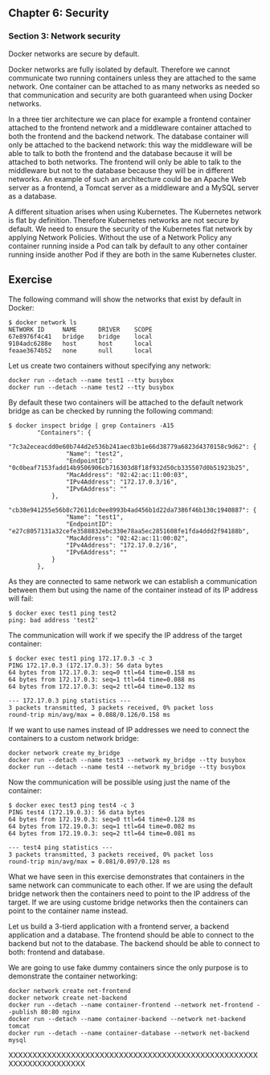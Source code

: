 ## Chapter 6: Security

### Section 3: Network security

Docker networks are secure by default.

Docker networks are fully isolated by default. Therefore we cannot communicate two running containers unless they are attached to the same network.
One container can be attached to as many networks as needed so that communication and security are both guaranteed when using Docker networks.

In a three tier architecture we can place for example a frontend container attached to the frontend network and a middleware container attached to both the frontend and the backend network.
The database container will only be attached to the backend network: this way the middleware will be able to talk to both the frontend and the database because it will be attached to both networks.
The frontend will only be able to talk to the middleware but not to the database because they will be in different networks. 
An example of such an architecture could be an Apache Web server as a frontend, a Tomcat server as a middleware and a MySQL server as a database.

A different situation arises when using Kubernetes. 
The Kubernetes network is flat by definition. Therefore Kubernetes networks are not secure by default.
We need to ensure the security of the Kubernetes flat network by applying Network Policies. 
Without the use of a Network Policy any container running inside a Pod can talk by default to any other container running inside another Pod if they are both in the same Kubernetes cluster.

## Exercise

The following command will show the networks that exist by default in Docker:
```
$ docker network ls
NETWORK ID     NAME      DRIVER    SCOPE
67e8976f4c41   bridge    bridge    local
9104adc6288e   host      host      local
feaae3674b52   none      null      local
```

Let us create two containers without specifying any network:
```
docker run --detach --name test1 --tty busybox
docker run --detach --name test2 --tty busybox
```

By default these two containers will be attached to the default network bridge as can be checked by running the following command:
```
$ docker inspect bridge | grep Containers -A15
        "Containers": {
            "7c3a2eceacdd0e60b744d2e536b241aec03b1e66d38779a6823d4370158c9d62": {
                "Name": "test2",
                "EndpointID": "0c0beaf7153fadd14b9506906cb716303d8f18f932d50cb335507d0b51923b25",
                "MacAddress": "02:42:ac:11:00:03",
                "IPv4Address": "172.17.0.3/16",
                "IPv6Address": ""
            },
            "cb38e941255e56b8c72611dc0ee8993b4ad456b1d22da7386f46b130c1940887": {
                "Name": "test1",
                "EndpointID": "e27c8057131a32cefe3588832ebc330e78aa5ec2851608fe1fda4ddd2f94188b",
                "MacAddress": "02:42:ac:11:00:02",
                "IPv4Address": "172.17.0.2/16",
                "IPv6Address": ""
            }
        },
```

As they are connected to same network we can establish a communication between them but using the name of the container instead of its IP address will fail:
```
$ docker exec test1 ping test2
ping: bad address 'test2'
```

The communication will work if we specify the IP address of the target container:
```
$ docker exec test1 ping 172.17.0.3 -c 3
PING 172.17.0.3 (172.17.0.3): 56 data bytes
64 bytes from 172.17.0.3: seq=0 ttl=64 time=0.158 ms
64 bytes from 172.17.0.3: seq=1 ttl=64 time=0.088 ms
64 bytes from 172.17.0.3: seq=2 ttl=64 time=0.132 ms

--- 172.17.0.3 ping statistics ---
3 packets transmitted, 3 packets received, 0% packet loss
round-trip min/avg/max = 0.088/0.126/0.158 ms
```

If we want to use names instead of IP addresses we need to connect the containers to a custom network bridge:
```
docker network create my_bridge
docker run --detach --name test3 --network my_bridge --tty busybox
docker run --detach --name test4 --network my_bridge --tty busybox
```
Now the communication will be possible using just the name of the container:
```
$ docker exec test3 ping test4 -c 3
PING test4 (172.19.0.3): 56 data bytes
64 bytes from 172.19.0.3: seq=0 ttl=64 time=0.128 ms
64 bytes from 172.19.0.3: seq=1 ttl=64 time=0.082 ms
64 bytes from 172.19.0.3: seq=2 ttl=64 time=0.081 ms

--- test4 ping statistics ---
3 packets transmitted, 3 packets received, 0% packet loss
round-trip min/avg/max = 0.081/0.097/0.128 ms
```
What we have seen in this exercise demonstrates that containers in the same network can communicate to each other. 
If we are using the default bridge network then the containers need to point to the IP address of the target.
If we are using custome bridge networks then the containers can point to the container name instead.

Let us build a 3-tierd application with a frontend server, a backend application and a database. 
The frontend should be able to connect to the backend but not to the database.
The backend should be able to connect to both: frontend and database.

We are going to use fake dummy containers since the only purpose is to demonstrate the container networking:
```
docker network create net-frontend
docker network create net-backend
docker run --detach --name container-frontend --network net-frontend --publish 80:80 nginx
docker run --detach --name container-backend --network net-backend tomcat
docker run --detach --name container-database --network net-backend mysql
```
XXXXXXXXXXXXXXXXXXXXXXXXXXXXXXXXXXXXXXXXXXXXXXXXXXXXXXXXXXXXXXXXXXXX
